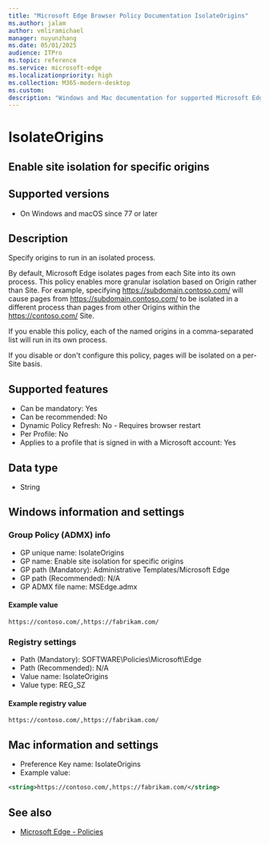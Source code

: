 ```yaml
---
title: "Microsoft Edge Browser Policy Documentation IsolateOrigins"
ms.author: jalam
author: vmliramichael
manager: nuyunzhang
ms.date: 05/01/2025
audience: ITPro
ms.topic: reference
ms.service: microsoft-edge
ms.localizationpriority: high
ms.collection: M365-modern-desktop
ms.custom:
description: "Windows and Mac documentation for supported Microsoft Edge Browser policy: Enable site isolation for specific origins"
---
```


<!--THIS FILE IS AUTOMATICALLY GENERATED. MANUAL CHANGES WILL BE OVERWRITTEN.-->
<!--Please contact the Microsoft Edge Manageability team with any questions.-->

# IsolateOrigins

## Enable site isolation for specific origins


## Supported versions

- On Windows and macOS since 77 or later

## Description

Specify origins to run in an isolated process.

By default, Microsoft Edge isolates pages from each Site into its own process. This policy enables more granular isolation based on Origin rather than Site. For example, specifying https://subdomain.contoso.com/ will cause pages from https://subdomain.contoso.com/ to be isolated in a different process than pages from other Origins within the https://contoso.com/ Site.

If you enable this policy, each of the named origins in a comma-separated list will run in its own process.

If you disable or don't configure this policy, pages will be isolated on a per-Site basis.

## Supported features

- Can be mandatory: Yes
- Can be recommended: No
- Dynamic Policy Refresh: No - Requires browser restart
- Per Profile: No
- Applies to a profile that is signed in with a Microsoft account: Yes

## Data type

- String

## Windows information and settings

### Group Policy (ADMX) info

- GP unique name: IsolateOrigins
- GP name: Enable site isolation for specific origins
- GP path (Mandatory): Administrative Templates/Microsoft Edge
- GP path (Recommended): N/A
- GP ADMX file name: MSEdge.admx

#### Example value

```
https://contoso.com/,https://fabrikam.com/
```

### Registry settings

- Path (Mandatory): SOFTWARE\Policies\Microsoft\Edge
- Path (Recommended): N/A
- Value name: IsolateOrigins
- Value type: REG_SZ

#### Example registry value

```
https://contoso.com/,https://fabrikam.com/
```


## Mac information and settings

- Preference Key name: IsolateOrigins
- Example value:

```xml
<string>https://contoso.com/,https://fabrikam.com/</string>
```

## See also
- [Microsoft Edge - Policies](../microsoft-edge-policies.md)
